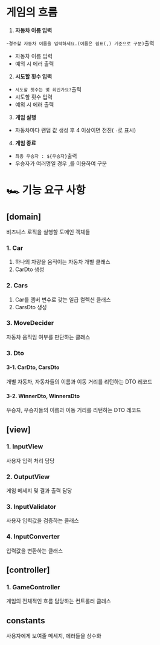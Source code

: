 # 게임의 흐름

1. **자동차 이름 입력**

-`경주할 자동차 이름을 입력하세요.(이름은 쉼표(,) 기준으로 구분)`출력

- 자동차 이름 입력
- 예외 시 에러 출력

2. **시도할 횟수 입력**

- `시도할 횟수는 몇 회인가요?`출력
- 시도할 횟수 입력
- 예외 시 에러 출력

3. **게임 실행**

- 자동차마다 랜덤 값 생성 후 4 이상이면 전진( `-`로 표시)

4. **게임 종료**

- `최종 우승자 : ${우승자}`출력
- 우승자가 여러명일 경우 ,를 이용하여 구분

# 🏎️ 기능 요구 사항

## [domain]
비즈니스 로직을 실행할 도메인 객체들

### 1. Car

1. 하나의 차량을 움직이는 자동차 개별 클래스
2. CarDto 생성

### 2. Cars

1. Car를 멤버 변수로 갖는 일급 컬렉션 클래스
2. CarsDto 생성


### 3. MoveDecider

자동차 움직임 여부를 판단하는 클래스

### 3. Dto

#### 3-1. CarDto, CarsDto

개별 자동차, 자동차들의 이름과 이동 거리를 리턴하는 DTO 레코드

#### 3-2. WinnerDto, WinnersDto

우승자, 우승자들의 이름과 이동 거리를 리턴하는 DTO 레코드

## [view]

### 1. InputView

사용자 입력 처리 담당

### 2. OutputView

게임 메세지 및 결과 출력 담당

### 3. InputValidator

사용자 입력값을 검증하는 클래스

### 4. InputConverter

입력값을 변환하는 클래스

## [controller]

### 1. GameController

게임의 전체적인 흐름 담당하는 컨트롤러 클래스

## constants

사용자에게 보여줄 메세지, 에러들을 상수화
